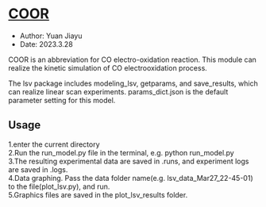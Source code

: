 # [COOR](https://github.com/yuanjiayu/COOR)

* Author: Yuan Jiayu
* Date: 2023.3.28

COOR is an abbreviation for CO electro-oxidation reaction.
This module can realize the kinetic simulation of CO electrooxidation process.

The lsv package includes modeling_lsv, getparams, and save_results, which can realize linear scan experiments.
params_dict.json is the default parameter setting for this model.

## Usage
1.enter the current directory    
2.Run the run_model.py file in the terminal, e.g. python run_model.py    
3.The resulting experimental data are saved in .runs, and experiment logs are saved in .logs.    
4.Data graphing. Pass the data folder name(e.g. lsv_data_Mar27_22-45-01) to the file(plot_lsv.py), and run.     
5.Graphics files are saved in the plot_lsv_results folder.    
